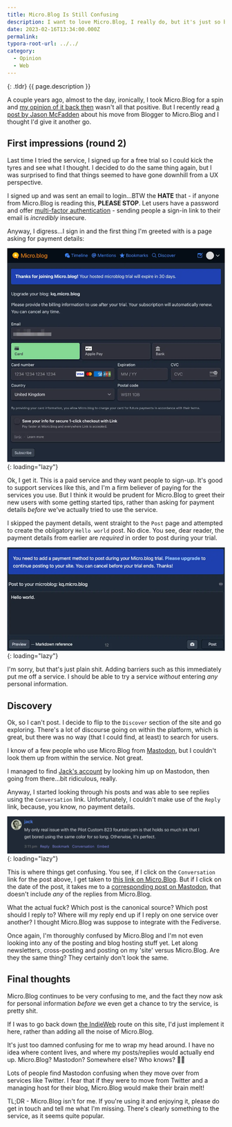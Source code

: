 ```yaml
---
title: Micro.Blog Is Still Confusing
description: I want to love Micro.Blog, I really do, but it's just so bloody confusing to use!
date: 2023-02-16T13:34:00.000Z
permalink:
typora-root-url: ../../
category:
  - Opinion
  - Web
---
```


{: .tldr}
{{ page.description }}

A couple years ago, almost to the day, ironically, I took Micro.Blog for a spin and [my opinion of it back then](https://kevquirk.com/my-thoughts-on-micro-blog/) wasn't all that positive. But I recently read [a post by Jason McFadden](https://jasonmcfadden.com/2023/02/12/112834.html) about his move from Blogger to Micro.Blog and I thought I'd give it another go.

## First impressions (round 2)

Last time I tried the service, I signed up for a free trial so I could kick the tyres and see what I thought. I decided to do the same thing again, but I was surprised to find that things seemed to have gone downhill from a UX perspective.

I signed up and was sent an email to login...BTW the **HATE** that - if anyone from Micro.Blog is reading this, **PLEASE STOP**. Let users have a password and offer [multi-factor authentication](https://kevquirk.com/what-is-two-factor-authentication/) - sending people a sign-in link to their email is *incredibly* insecure.

Anyway, I digress...I sign in and the first thing I'm greeted with is a page asking for payment details:

![micro-blog-payment-page](/assets/images/micro-blog-payment-page.webp){: loading="lazy"}

Ok, I get it. This is a paid service and they want people to sign-up. It's good to support services like this, and I'm a firm believer of paying for the services you use. But I think it would be prudent for Micro.Blog to greet their new users with some getting started tips, rather than asking for payment details *before* we've actually tried to use the service.

I skipped the payment details, went straight to the `Post` page and attempted to create the obligatory `Hello world` post. No dice. You see, dear reader, the payment details from earlier are *required* in order to post during your trial.

![micro-blog-post-restriction](/assets/images/micro-blog-post-restriction.webp){: loading="lazy"}

I'm sorry, but that's just plain shit. Adding barriers such as this immediately put me off a service. I should be able to try a service *without* entering *any* personal information.

## Discovery

Ok, so I can't post. I decide to flip to the `Discover` section of the site and go exploring. There's a lot of discourse going on within the platform, which is great, but there was no way (that I could find, at least) to search for users.

I know of a few people who use Micro.Blog from [Mastodon](https://fosstodon.org/@kev), but I couldn't look them up from within the service. Not great.

I managed to find [Jack's account](https://micro.blog/jack) by looking him up on Mastodon, then going from there...bit ridiculous, really.

Anyway, I started looking through his posts and was able to see replies using the `Conversation` link. Unfortunately, I couldn't make use of the `Reply` link, because, you know, no payment details.

![jacks-micro-blog-post](/assets/images/jacks-micro-blog-post.webp){: loading="lazy"}

This is where things get confusing. You see, if I click on the `Conversation` link for the post above, I get taken to [this link on Micro.Blog](https://micro.blog/jack/16997071). But if I click on the date of the post, it takes me to a [corresponding post on Mastodon](https://baty.social/@jack/109863729915144541), that doesn't include *any* of the replies from Micro.Blog.

What the actual fuck? Which post is the canonical source? Which post should I reply to? Where will my reply end up if I reply on one service over another? I thought Micro.Blog was suppose to integrate with the Fediverse.

Once again, I'm thoroughly confused by Micro.Blog and I'm not even looking into any of the posting and blog hosting stuff yet. Let along newsletters, cross-posting and posting on my 'site' versus Micro.Blog. Are they the same thing? They certainly don't look the same.

## Final thoughts

Micro.Blog continues to be very confusing to me, and the fact they now ask for personal information *before* we even get a chance to try the service, is pretty shit.

If I was to go back down [the IndieWeb](https://kevquirk.com/will-the-indieweb-ever-become-mainstream/) route on this site, I'd just implement it here, rather than adding all the noise of Micro.Blog.

It's just too damned confusing for me to wrap my head around. I have no idea where content lives, and where my posts/replies would actually end up. Micro.Blog? Mastodon? Somewhere else? Who knows? 🤷‍♂️

Lots of people find Mastodon confusing when they move over from services like Twitter. I fear that if they were to move from Twitter and a managing host for their blog, Micro.Blog would make their brain melt!

TL;DR - Micro.Blog isn't for me. If you're using it and enjoying it, please do get in touch and tell me what I'm missing. There's clearly something to the service, as it seems quite popular.

